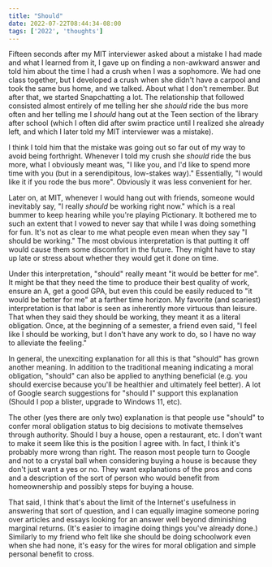 ```yaml
---
title: "Should"
date: 2022-07-22T08:44:34-08:00
tags: ['2022', 'thoughts']
---
```


Fifteen seconds after my MIT interviewer asked about a mistake I had made and what I learned from it, I gave up on finding a non-awkward answer and told him about the time I had a crush when I was a sophomore.
We had one class together, but I developed a crush when she didn't have a carpool and took the same bus home, and we talked.
About what I don't remember.
But after that, we started Snapchatting a lot.
The relationship that followed consisted almost entirely of me telling her she *should* ride the bus more often and her telling me I *should* hang out at the Teen section of the library after school (which I often did after swim practice until I realized she already left, and which I later told my MIT interviewer was a mistake).

I think I told him that the mistake was going out so far out of my way to avoid being forthright.
Whenever I told my crush she *should* ride the bus more, what I obviously meant was, "I like you, and I'd like to spend more time with you (but in a serendipitous, low-stakes way)."
Essentially, "I would like it if you rode the bus more".
Obviously it was less convenient for her.

Later on, at MIT, whenever I would hang out with friends, someone would inevitably say, "I really *should* be working right now." which is a real bummer to keep hearing while you're playing Pictionary.
It bothered me to such an extent that I vowed to never say that while I was doing something for fun.
It's not as clear to me what people even mean when they say "I should be working."
The most obvious interpretation is that putting it off would cause them some discomfort in the future.
They might have to stay up late or stress about whether they would get it done on time.

Under this interpretation, "should" really meant "it would be better for me".
It might be that they need the time to produce their best quality of work, ensure an A, get a good GPA, but even this could be easily reduced to "it would be better for me" at a farther time horizon.
My favorite (and scariest) interpretation is that labor is seen as inherently more virtuous than leisure.
That when they said they should be working, they meant it as a literal obligation.
Once, at the beginning of a semester, a friend even said, "I feel like I should be working, but I don't have any work to do, so I have no way to alleviate the feeling."

In general, the unexciting explanation for all this is that "should" has grown another meaning.
In addition to the traditional meaning indicating a moral obligation, "should" can also be applied to anything beneficial
(e.g. you should exercise because you'll be healthier and ultimately feel better).
A lot of Google search suggestions for "should I" support this explanation (Should I pop a blister, upgrade to Windows 11, etc).

The other (yes there are only two) explanation is that people use "should" to confer moral obligation status to big decisions to motivate themselves through authority. Should I buy a house, open a restaurant, etc.
I don't want to make it seem like this is the position I agree with.
In fact, I think it's probably more wrong than right.
The reason most people turn to Google and not to a crystal ball when considering buying a house is because they don't just want a yes or no.
They want explanations of the pros and cons and a description of the sort of person who would benefit from homeownership and possibly steps for buying a house.

That said, I think that's about the limit of the Internet's usefulness in answering that sort of question, and I can equally imagine someone poring over articles and essays looking for an answer well beyond diminishing marginal returns.
(It's easier to imagine doing things you've already done.)
Similarly to my friend who felt like she should be doing schoolwork even when she had none, it's easy for the wires for moral obligation and simple personal benefit to cross.
